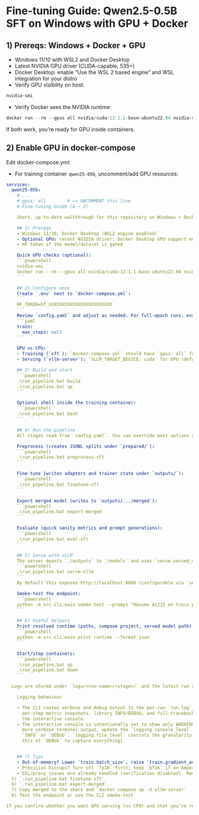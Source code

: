 # Fine-tuning Guide: Qwen2.5-0.5B SFT on Windows with GPU + Docker

## 1) Prereqs: Windows + Docker + GPU

- Windows 11/10 with WSL2 and Docker Desktop
- Latest NVIDIA GPU driver (CUDA-capable, 535+)
- Docker Desktop: enable “Use the WSL 2 based engine” and WSL integration for your distro
- Verify GPU visibility on host:
```powershell
nvidia-smi
```
- Verify Docker sees the NVIDIA runtime:
```powershell
docker run --rm --gpus all nvidia/cuda:12.1.1-base-ubuntu22.04 nvidia-smi
```

If both work, you’re ready for GPU inside containers.

## 2) Enable GPU in docker-compose

Edit docker-compose.yml:
- For training container `qwen25-05b`, uncomment/add GPU resources:
```yaml
services:
  qwen25-05b:
    # ...
    # gpus: all        # <= UNCOMMENT this line
    # Fine-tuning Guide (A → Z)

    Short, up-to-date walkthrough for this repository on Windows + Docker.

    ## 1) Prereqs
    - Windows 11/10, Docker Desktop (WSL2 engine enabled)
    - Optional GPU: recent NVIDIA driver; Docker Desktop GPU support enabled
    - HF token if the model/dataset is gated

    Quick GPU checks (optional):
    ```powershell
    nvidia-smi
    docker run --rm --gpus all nvidia/cuda:12.1.1-base-ubuntu22.04 nvidia-smi
    ```

    ## 2) Configure once
    Create `.env` next to `docker-compose.yml`:
    ```
    HF_TOKEN=hf_XXXXXXXXXXXXXXXXXXXXXXXX
    ```
    Review `config.yaml` and adjust as needed. For full-epoch runs, ensure:
    ```yaml
    train:
      max_steps: null
    ```

    GPU vs CPU:
    - Training (`sft`): `docker-compose.yml` should have `gpus: all` for GPU. Set `train.bf16: true` (and optionally `fp16: true`). To force CPU, remove `gpus: all` and set `bf16: false`, `fp16: false`.
    - Serving (`vllm-server`): `VLLM_TARGET_DEVICE: cuda` for GPU (default here) or `cpu` for CPU.

    ## 3) Build and start
    ```powershell
    .\run_pipeline.bat build
    .\run_pipeline.bat up
    ```

    Optional shell inside the training container:
    ```powershell
    .\run_pipeline.bat bash
    ```

    ## 4) Run the pipeline
    All stages read from `config.yaml`. You can override most options via CLI flags if needed.

    Preprocess (creates JSONL splits under `prepared/`):
    ```powershell
    .\run_pipeline.bat preprocess-sft
    ```

    Fine-tune (writes adapters and trainer state under `outputs/`):
    ```powershell
    .\run_pipeline.bat finetune-sft
    ```

    Export merged model (writes to `outputs/.../merged`):
    ```powershell
    .\run_pipeline.bat export-merged
    ```

    Evaluate (quick sanity metrics and prompt generations):
    ```powershell
    .\run_pipeline.bat eval-sft
    ```

    ## 5) Serve with vLLM
    The server mounts `./outputs` to `/models` and uses `serve.served_model_relpath` to locate the merged model.
    ```powershell
    .\run_pipeline.bat serve-vllm
    ```
    By default this exposes http://localhost:8080 (configurable via `serve.host`/`serve.port`).

    Smoke-test the endpoint:
    ```powershell
    python -m src.cli.main smoke-test --prompt "Résume AC215 en trois points."
    ```

    ## 6) Useful helpers
    Print resolved runtime (paths, compose project, served model path):
    ```powershell
    python -m src.cli.main print-runtime --format json
    ```

    Start/stop containers:
    ```powershell
    .\run_pipeline.bat up
    .\run_pipeline.bat down
    ```

  Logs are stored under `logs/<run-name>/<stage>/` and the latest run root is tracked in `logs/latest.txt`.

    Logging behaviour

    - The CLI routes verbose and debug output to the per-run `run.log` file so you can inspect
      per-step metric snapshots, library INFO/DEBUG, and full tracebacks there without cluttering
      the interactive console.
    - The interactive console is intentionally set to show only WARNING+ by default. If you prefer
      more verbose terminal output, update the `logging.console_level` value in `config.yaml` to
      `INFO` or `DEBUG`. `logging.file_level` controls the granularity written to `run.log` (keep
      this at `DEBUG` to capture everything).


    ## 7) Tips
    - Out-of-memory? Lower `train.batch_size`, raise `train.gradient_accumulation`, keep `train.gradient_checkpointing: true`.
    - Precision hiccups? Turn off `fp16` first; keep `bf16` if on Ampere/Ada.
    - SSL/proxy issues are already handled (verification disabled). Remove those envs later if not needed.
  5) `.run_pipeline.bat finetune-sft`
  6) `.run_pipeline.bat export-merged`
  7) Copy merged to the share and `docker compose up -d vllm-server`
  8) Test the endpoint or use the CLI smoke-test

If you confirm whether you want GPU serving (vs CPU) and that you’re ready to remove the smoke cap, I can apply those small YAML/compose edits for you.